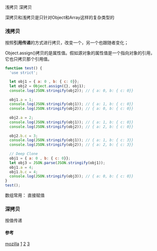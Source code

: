 浅拷贝 深拷贝 

深拷贝和浅拷贝是只针对Object和Array这样的复杂类型的

### 浅拷贝

按照**引用传递**的方式进行拷贝，改变一个，另一个也跟随者变化；

Object.assign()拷贝的是属性值。假如源对象的属性值是一个指向对象的引用，它也只拷贝那个引用值。

```js
function test() {
  'use strict';

  let obj1 = { a: 0 , b: { c: 0}};
  let obj2 = Object.assign({}, obj1);
  console.log(JSON.stringify(obj2)); // { a: 0, b: { c: 0}}
  
  obj1.a = 1;
  console.log(JSON.stringify(obj1)); // { a: 1, b: { c: 0}}
  console.log(JSON.stringify(obj2)); // { a: 0, b: { c: 0}}
  
  obj2.a = 2;
  console.log(JSON.stringify(obj1)); // { a: 1, b: { c: 0}}
  console.log(JSON.stringify(obj2)); // { a: 2, b: { c: 0}}
  
  obj2.b.c = 3;
  console.log(JSON.stringify(obj1)); // { a: 1, b: { c: 3}}
  console.log(JSON.stringify(obj2)); // { a: 2, b: { c: 3}}
  
  // Deep Clone
  obj1 = { a: 0 , b: { c: 0}};
  let obj3 = JSON.parse(JSON.stringify(obj1));
  obj1.a = 4;
  obj1.b.c = 4;
  console.log(JSON.stringify(obj3)); // { a: 0, b: { c: 0}}
}
test();
```

数组常用： 直接赋值

### 深拷贝

按值传递


#### 参考

[mozilla](https://developer.mozilla.org/zh-CN/docs/Web/JavaScript/Reference/Global_Objects/Object/assign)
[1](https://github.com/Wscats/Good-text-Share/issues/57)
[2](https://juejin.im/post/5ab23769f265da237506c845)
[3](https://juejin.im/post/5abb55ee6fb9a028e33b7e0a?utm_source=gold_browser_extension)